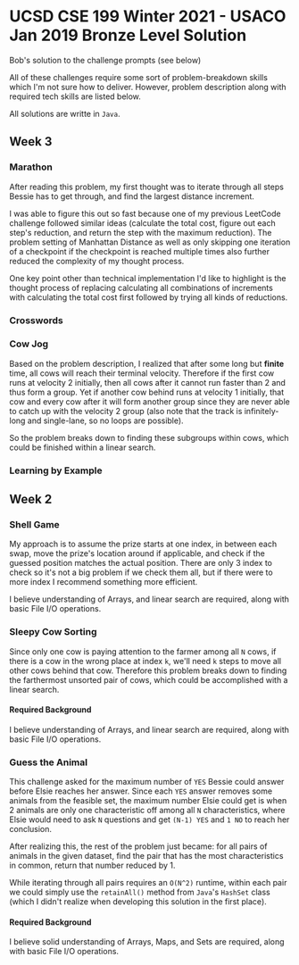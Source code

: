 # UCSD CSE 199 Winter 2021 - USACO Jan 2019 Bronze Level Solution
Bob's solution to the challenge prompts (see below)

All of these challenges require some sort of problem-breakdown skills which I'm not sure how to deliver. However, problem description along with required tech skills are listed below.

All solutions are writte in `Java`.

## Week 3
### Marathon
After reading this problem, my first thought was to iterate through all steps Bessie has to get through, and find the largest distance increment.

I was able to figure this out so fast because one of my previous LeetCode challenge followed similar ideas (calculate the total cost, figure out each step's reduction, and return the step with the maximum reduction). The problem setting of Manhattan Distance as well as only skipping one iteration of a checkpoint if the checkpoint is reached multiple times also further reduced the complexity of my thought process.

One key point other than technical implementation I'd like to highlight is the thought process of replacing calculating all combinations of increments with calculating the total cost first followed by trying all kinds of reductions.

### Crosswords

### Cow Jog 
Based on the problem description, I realized that after some long but **finite** time, all cows will reach their terminal velocity. Therefore if the first cow runs at velocity 2 initially, then all cows after it cannot run faster than 2 and thus form a group. Yet if another cow behind runs at velocity 1 initially, that cow and every cow after it will form another group since they are never able to catch up with the velocity 2 group (also note that the track is infinitely-long and single-lane, so no loops are possible).

So the problem breaks down to finding these subgroups within cows, which could be finished within a linear search.

### Learning by Example

## Week 2
### Shell Game
My approach is to assume the prize starts at one index, in between each swap, move the prize's location around if applicable, and check if the guessed position matches the actual position. There are only 3 index to check so it's not a big problem if we check them all, but if there were to more index I recommend something more efficient.

I believe understanding of Arrays, and linear search are required, along with basic File I/O operations.

### Sleepy Cow Sorting
Since only one cow is paying attention to the farmer among all `N` cows, if there is a cow in the wrong place at index `k`, we'll need `k` steps to move all other cows behind that cow. Therefore this problem breaks down to finding the farthermost unsorted pair of cows, which could be accomplished with a linear search.

#### Required Background
I believe understanding of Arrays, and linear search are required, along with basic File I/O operations.

### Guess the Animal
This challenge asked for the maximum number of `YES` Bessie could answer before Elsie reaches her answer. Since each `YES` answer removes some animals from the feasible set, the maximum number Elsie could get is when 2 animals are only one characteristic off among all `N` characteristics, where Elsie would need to ask `N` questions and get `(N-1) YES` and `1 NO` to reach her conclusion.

After realizing this, the rest of the problem just became: for all pairs of animals in the given dataset, find the pair that has the most characteristics in common, return that number reduced by 1. 

While iterating through all pairs requires an `O(N^2)` runtime, within each pair we could simply use the `retainAll()` method from `Java`'s `HashSet` class (which I didn't realize when developing this solution in the first place).

#### Required Background
I believe solid understanding of Arrays, Maps, and Sets are required, along with basic File I/O operations.
